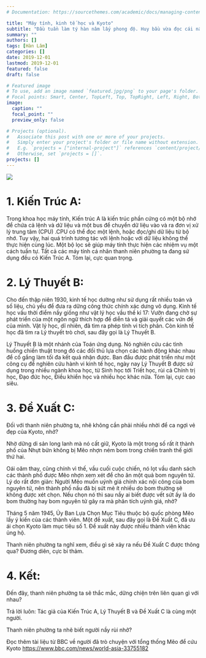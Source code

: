 ```yaml
---
# Documentation: https://sourcethemes.com/academic/docs/managing-content/

title: "Máy tính, kinh tế học và Kyoto"
subtitle: "Đầu tuần làm tý hàn nâm lấy phong độ. Huy bầu vừa đọc cái nầy, thấy hay hay."
summary: ""
authors: []
tags: [Hàn Lâm]
categories: []
date: 2019-12-01
lastmod: 2019-12-01
featured: false
draft: false

# Featured image
# To use, add an image named `featured.jpg/png` to your page's folder.
# Focal points: Smart, Center, TopLeft, Top, TopRight, Left, Right, BottomLeft, Bottom, BottomRight.
image:
  caption: ""
  focal_point: ""
  preview_only: false

# Projects (optional).
#   Associate this post with one or more of your projects.
#   Simply enter your project's folder or file name without extension.
#   E.g. `projects = ["internal-project"]` references `content/project/deep-learning/index.md`.
#   Otherwise, set `projects = []`.
projects: []
---
```

<a href="http://namkyodai.github.io" rel="some text">![](https://upload.wikimedia.org/wikipedia/commons/2/22/Kyoto_montage.jpg)</a>

# 1. Kiến Trúc A:

Trong khoa học máy tính, Kiến trúc A là kiến trúc phần cứng có một bộ nhớ để chứa cả lệnh và dữ liệu và một bus để chuyển dữ liệu vào và ra đơn vị xử lý trung tâm (CPU) .CPU có thể đọc một lệnh, hoặc đọc/ghi dữ liệu từ bộ nhớ. Tuy vậy, hai quá trình tương tác với lệnh hoặc với dữ liệu không thể thực hiện cùng lúc. Một bộ lọc sẽ giúp máy tính thực hiện các nhiệm vụ một cách tuần tự. Tất cả các máy tính cá nhân thanh niên phường ta đang sử dụng đều có Kiến Trúc A. Tóm lại, cực quan trọng.

# 2. Lý Thuyết B:

Cho đến thập niên 1930, kinh tế học dường như sử dụng rất nhiều toán và số liệu, chủ yếu để đưa ra dững công thức chính xác dưng vô dụng. Kinh tế học vầu thời điểm nầy giống như vật lý học vầu thế kỉ 17: Vưỡn đang chờ sự phát triển của một ngôn ngữ thích hợp để diễn tả và giải quyết các vứn đề của mình. Vật lý học, dĩ nhiên, đã tìm ra phép tính vi tích phân. Còn kinh tế học đã tìm ra Lý thuyết trò chơi, sau đây gọi là Lý Thuyết B.

Lý Thuyết B là một nhánh của Toán ứng dụng. Nó nghiên cứu các tình huống chiến thuật trong đó các đối thủ lựa chọn các hành động khác nhau để cố gắng làm tối đa kết quả nhận được. Ban đầu được phát triển như một công cụ để nghiên cứu hành vi kinh tế học, ngày nay Lý Thuyết B được sử dụng trong nhiều ngành khoa học, từ Sinh học tới Triết học, rùi cả Chính trị học, Đạo đức học, Điều khiển học và nhiều học khác nữa. Tóm lại, cực cao siêu.

# 3. Đề Xuất C:

Đối với thanh niên phường ta, nhẽ không cần phải nhiều nhời để ca ngợi vẻ đẹp của Kyoto, nhở?

Nhờ dững di sản long lanh mà nó cất giữ, Kyoto là một trong số rất ít thành phố của Nhựt bửn không bị Mẽo nhợn ném bom trong chiến tranh thế giới thứ hai.

Oái oăm thay, cũng chính vì thế, vầu cuối cuộc chiến, nó lọt vầu danh sách các thành phố được Mẽo nhợn xem xét để cho ăn một quả bom nguyên tử. Lý do rất đơn giản: Người Mẽo muốn uýnh giá chính xác nội công của bom nguyên tử, nên thành phố nầu đã bị sứt mẻ ít nhiều do bom thường sẽ không được xét chọn. Nếu chọn nó thì sau nầy ai biết được vết sứt ấy là do bom thường hay bom nguyên tử gây ra mà phân tích uýnh giá, nhở?

Tháng 5 năm 1945, Ủy Ban Lựa Chọn Mục Tiêu thuộc bộ quốc phòng Mẽo lấy ý kiến của các thành viên. Một đề xuất, sau đây gọi là Đề Xuất C, đã ưu ái chọn Kyoto làm mục tiêu số 1. Đề xuất này được nhiều thành viên khác ủng hộ.

Thanh niên phường ta nghĩ xem, điều gì sẽ xảy ra nếu Đề Xuất C được thông qua? Đương diên, cực bi thảm.

# 4. Kết:

Đến đây, thanh niên phường ta sẽ thắc mắc, dững chiện trên liên quan gì với nhau?

Trả lời luôn: Tác giả của Kiến Trúc A, Lý Thuyết B và Đề Xuất C là cùng một người.

Thanh niên phường ta nhẽ biết người nầy rùi nhở?

Đọc thêm tài liệu từ BBC về người đã trò chuyện với tổng thống Mẽo để cứu Kyoto
https://www.bbc.com/news/world-asia-33755182

